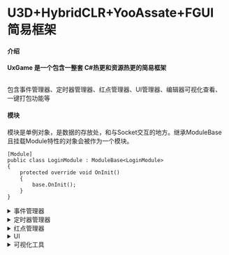 # U3D+HybridCLR+YooAssate+FGUI 简易框架

#### 介绍
**UxGame 是一个包含一整套 C#热更和资源热更的简易框架** 
##
包含事件管理器、定时器管理器、红点管理器、UI管理器、编辑器可视化查看、一键打包功能等
#### 模块
模块是单例对象，是数据的存放处，和与Socket交互的地方。继承ModuleBase且挂载Module特性的对象会被作为一个模块。

```
[Module]
public class LoginModule : ModuleBase<LoginModule>
{
    protected override void OnInit()
    {
        base.OnInit();
    }
}
```


<details> <summary>事件管理器</summary>
事件驱动，常见的观察者模式核心部分。可通过注册监听消息，来实现模块间的解耦和数据更改。
消息的监听和派发并不是同步的，管理器内部有参数可以调整，一帧最多派发多少的消息

```
[Module]
public class LoginModule : ModuleBase<LoginModule>
{
    protected override void OnInit()
    {
        base.OnInit();
        long key = EventMgr.Ins.On(EventType.Test, this, Test);//监听Test消息类型的消息
        EventMgr.Ins.RemoveByKey(key);//取消此Key的监听事件
        EventMgr.Ins.Off(EventType.Test, this, Test);//取消监听Test消息类型的消息
        EventMgr.Ins.OffAll(this);//取消所有此this上的所有监听事件
        EventMgr.Ins.Send(EventType.Test);//派发消息

        //如果要监听带参数的，也可以使用泛型监听
        EventMgr.Ins.On<string>(EventType.Test,this, TestStr);//监听带参数的消息
        EventMgr.Ins.Send(EventType.Test, "test");//带参数的消息派发
    }
    //在模块和UI中，可使用特性快速监听事件，但是此方式注册的事件将无法销毁，是长存的。
    //除非你调用了EventMgr.Ins.OffAll(this)
    [Evt(EventType.Test)]
    void Test()
    {
    }
    //带参数的也可以使用特性快速监听，不需要指定类型，但是派发消息时，需要跟参数类型对应
    [Evt(EventType.Test)]
    void TestStr(string str)
    {
    }
}

```
</details>

<details> <summary>定时器管理器</summary>
定时器，可按照注册的频率和触发次数完成回调的管理器
定时器有4种，时间、帧数、时间戳、Corn表达式

```
//每5秒执行Test方法，执行1次
long Key = TimeMgr.Ins.DoTimer(5, 1,this, Test);
//每5秒执行Test方法，执行10次，执行完毕后触发TestComplete回调
TimeMgr.Ins.DoTimer(5, 10,this, Test,TestComplete);

//每5帧执行Test方法，执行1次
TimeMgr.Ins.DoFrame(5, 1,this, Test);
//每5帧执行Test方法，执行10次，执行完毕后触发TestComplete回调
TimeMgr.Ins.DoFrame(5, 10, this,Test,TestComplete);
//达到时间戳后触发
TimeMgr.Ins.DoTimeStamp(DateTime.Now, this, Test);
//基于Cron表达式，监听触发事件
TimeMgr.Ins.DoCron("0 0/2 * * * ?", this, Test);

//可以通过注册时返回的Key取消注册
TimeMgr.Ins.RemoveKey(Key);

//指定取消Test方法的定时器
TimeMgr.Ins.RemoveTimer(Test);
TimeMgr.Ins.RemoveFrame(Test);
TimeMgr.Ins.RemoveTimeStamp(Test);
TimeMgr.Ins.RemoveCron(Test);

//取消注册在次对象上的所有定时器
TimeMgr.Ins.RemoveAll(this);


```
</details>

<details> <summary>红点管理器</summary>
红点系统，此红点系统以树形结构，以事件驱动检测，子红点检查True时，将不会检测其他子红点

```
//继承TagGroup的可以作为红点的上级树
[Tag]
public class TagTest : TagGroup
{
    protected override void OnInitChildren()
    {
        AddChild<TagTsetChild>();//添加单例子红点
        AddChild<TagTsetChildDym>(1,null);//添加动态子红点
    }
}
[Tag]
public class TagTsetChild : TagBase
{
    protected override IList<int> EvtTypes()
    {
        //监听重新检查的事件，当有此消息派发时，红点会重新检测
        return new List<int>(){(int)EventType.Test};
    }
    protected override bool OnCheck()
    {
        //业务逻辑处理是否红点
        return true;
    }
}
//实现Tag特性后，此红点为单例红点，可通过TagMgr.Ins.GetTag获取红点对象
var tag = TagMgr.Ins.GetTag<TagTest>();
//绑定显示对象和红点，当红点变化时，对象会自动显示或隐藏
TagMgr.Ins.On(tag,GObject);

//有时候我们的红点不并确认，可能需要读表或是其他时候才知道需要注册红点，此时可以注册动态红点，动态红点不需要实现Tag特性，但是获取此红点的时候，需要先拿到父红点，以此类推下来

//实现Tag特性后，此红点为单例红点，可通过TagMgr.Ins.GetTag获取红点对象
var tag = TagMgr.Ins.GetTag<TagTest>();
var tagChild = tag.Find<TagTsetChildDym>(1);
//绑定显示对象和红点，当红点变化时，对象会自动显示或隐藏
TagMgr.Ins.On(tagChild ,GObject);

public class TagTsetChildDym : TagBase
{
    protected override IList<int> EvtTypes()
    {
       //监听重新检查的事件，当有此消息派发时，红点会重新检测
        return new List<int>(){(int)EventType.Test};
    }
    protected override bool OnCheck()
    {
        //业务逻辑处理是否红点
        return true;
    }
}
```
</details>

<details> <summary>UI</summary>
UI是基于FGUI构造的一个系统，且可懒加载的UI框架。

通过工具栏->UxGame->构建->UI->代码生成，可快速通过FGUI包里的组件生成代码。
![输入图片说明](https://foruda.gitee.com/images/1701757416305083929/059b3938_2080624.png "屏幕截图")
组件的字段是否生成都可以可视化操作。
![输入图片说明](https://foruda.gitee.com/images/1701757218395467830/af3296b4_2080624.png "屏幕截图")
UI主要有4个类型
- 普通界面是普通的GComponetn生成的,继承于UIView
- 弹窗则又GWindow生成，继承于UIWindow
- 对话框，继承于UIDialog.
- 子界面继承于UITabView。子界面可指定对于的父界面（UIView、UIWindow),被指定的父界面，则需要拥有特定的组件UITabFrame。

UITabFrame是一个约定好的组件，里面需要一个子界面的容器，一个标签列表（用于切换子界面），一个关闭按钮。这些都是可以通过工具栏的可视化代码生成而指定的。
![输入图片说明](https://foruda.gitee.com/images/1701757391141557237/a5f25fe6_2080624.png "屏幕截图")

生成出来的代码会给你指定资源包和所属资源组件，且给生成按钮对应的点击事件（可选择是否生成）

```
//自动生成的代码，请勿修改!!!
using FairyGUI;
namespace Ux.UI
{
	[Package("Multiple","Common")]
	[Lazyload("lazyload_multiple")]
	public partial class MultipleView : UIView
	{
		protected override string PkgName => "Multiple";
		protected override string ResName => "MultipleView";

		protected Common1TabFrame mCommonBg;
		protected Transition t0;
		protected Transition t1;
		protected override void CreateChildren()
		{
			try
			{
				var gCom = ObjAs<GComponent>();
				mCommonBg = new Common1TabFrame(gCom.GetChildAt(0), this);
				t0 = gCom.GetTransitionAt(0);
				t1 = gCom.GetTransitionAt(1);
			}
			catch (System.Exception e)
			{
				 Log.Error(e);
			}
		}
		public override void AddChild(UITabView child)
		{
			mCommonBg?.AddChild(child);
		}
		protected void RefreshTab(int selectIndex = 0, bool scrollItToView = true)
		{
			mCommonBg?.Refresh(selectIndex,scrollItToView);
		}
		protected UITabView GetCurrentTab()
		{
			return mCommonBg?.SelectItem;
		}
		protected void SetTabRenderer<T>() where T : UITabBtn
		{
			mCommonBg?.SetTabRenderer<T>();
		}
	}
}

```

```
//UI特性，注册了此特性的UI界面可以通过 UIMgr.Ins.Show打开
    [UI]
    partial class MultipleView
    {
        //public override bool IsDestroy => false;
        protected override UILayer Layer => UILayer.Normal;
        protected override IUIAnim ShowAnim => new UITransition(t0);
        protected override IUIAnim HideAnim => new UITransition(t1);

        protected override void OnShow(object param)
        {
            base.OnShow(param);
        }

        protected override void OnHide()
        {
            base.OnHide();
        }
    }
//注册UI，且指定父类为MultipleView
    [UI(typeof(MultipleView))]
    [TabTitle("T1")]
    partial class Multiple1TabView
    {
    }
//注册UI，且指定父类为MultipleView
    [UI(typeof(MultipleView))]
    [TabTitle("T2")]
    partial class Multiple2TabView
    {
    }
//注册UI，且指定父类为MultipleView
    [UI(typeof(MultipleView))]
    [TabTitle("T3")]
    partial class Multiple3TabView
    {

    }

//打开界面
UIMgr.Ins.Show<MultipleView>();
```
![输入图片说明](https://foruda.gitee.com/images/1701757970645054826/0d43ab9b_2080624.png "屏幕截图")
![输入图片说明](https://foruda.gitee.com/images/1701758015993398444/ce7c99e0_2080624.png "屏幕截图")

```
//如上就可以通过标签切换当前显示的子界面，当然也可以直接通过代码打开子界面
UIMgr.Ins.Show<Multiple3TabView>();
```

#### 如何定义懒加载的界面
![输入图片说明](https://foruda.gitee.com/images/1701758223111998341/a11e4943_2080624.png "屏幕截图")

通过工具栏打开资源分类，可指定哪些包打上懒加载标签，和内置资源。且代码生成界面的时候，会给界面打上懒加载标签特性。
此时打开懒加载的界面时，如果未加载就会先下载资源（编辑器模式下，需要把资源正常打包出去，且YooAssate的模式改为HostPlayMode)
![输入图片说明](https://foruda.gitee.com/images/1701758253169524130/fd520be2_2080624.png "屏幕截图")

![输入图片说明](https://foruda.gitee.com/images/1701758612816881778/e4ef7b7c_2080624.png "屏幕截图")

#### 如何动态添加界面
当我们需要开发一些逻辑一样，只是界面不同的需求时，动态界面是很方便的

例如，当我们需要开发一个累计7日登录活动的时候，和一个累计30日登录
这里面其实逻辑是一致的，只是登录的天数不同。这时候可以通过动态的注册界面，换掉对应的界面资源，而保留界面逻辑即可。

```
var par = new UITestData(3333, typeof(LoginTestUI));
UIMgr.Ins.RegisterUI(par);
var data1 = new UITestData(333301, typeof(LoginTestSub), new UITestTabData(3333, "测试2"));
UIMgr.Ins.RegisterUI(data1);
var data3 = new UITestData(333302, typeof(LoginTestSub), new UITestTabData(3333, "测试3"));
UIMgr.Ins.RegisterUI(data3);
```


</details>

<details> <summary>可视化工具</summary>

![输入图片说明](https://foruda.gitee.com/images/1701758708873462796/c009efa1_2080624.png "屏幕截图")

可视化工具可以让游戏运行时，查看一些状态数据，例如注册了多少UI，当前打开的界面，缓存的界面，待删除界面
![输入图片说明](https://foruda.gitee.com/images/1701758847501751330/06dee0d8_2080624.png "屏幕截图")

当前资源引用
![输入图片说明](https://foruda.gitee.com/images/1701758876691790159/a11d451c_2080624.png "屏幕截图")

注册的事件
![输入图片说明](https://foruda.gitee.com/images/1701758906144834383/778d1ac8_2080624.png "屏幕截图")

注册的定时器
![输入图片说明](https://foruda.gitee.com/images/1701758936441914665/075764cc_2080624.png "屏幕截图")
</details>

